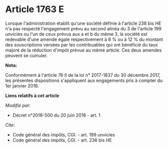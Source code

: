 # Article 1763 E

Lorsque l'administration établit qu'une société définie à l'article 238 bis HE n'a pas respecté l'engagement prévu au second
alinéa du 3 de l'article 199 unvicies ou l'un de ceux prévus aux a et b du même 3, la société est redevable d'une amende
égale respectivement à 8 % ou à 12 % du montant des souscriptions versées par les contribuables qui ont bénéficié du taux
majoré de la réduction d'impôt prévue au même article. Ces deux amendes peuvent se cumuler.

**Nota:**

Conformément à l'article 76 II de la loi n° 2017-1837 du 30 décembre 2017, les présentes dispositions s'appliquent aux
engagements pris à compter du 1er janvier 2018.

**Liens relatifs à cet article**

_Modifié par_:

  - Décret n°2018-500 du 20 juin 2018 - art. 1

_Cite_:

  - Code général des impôts, CGI. - art. 199 unvicies
  - Code général des impôts, CGI. - art. 238 bis HE
